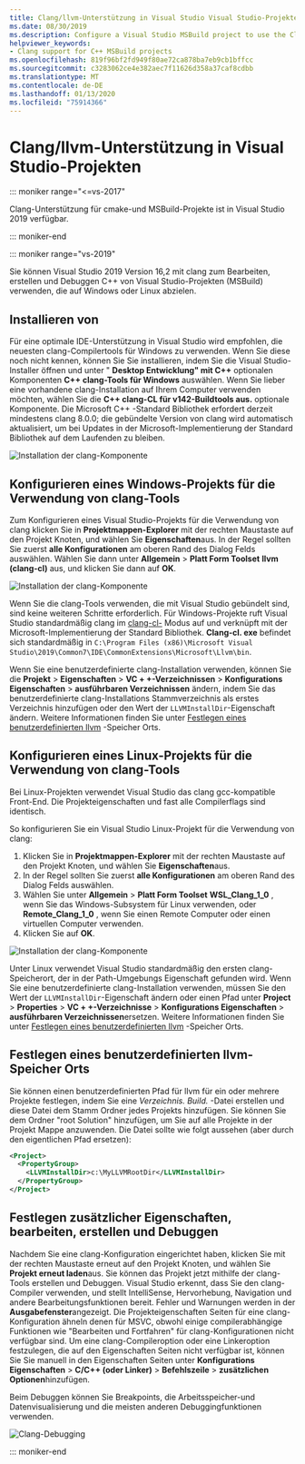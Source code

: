```yaml
---
title: Clang/llvm-Unterstützung in Visual Studio Visual Studio-Projekten
ms.date: 08/30/2019
ms.description: Configure a Visual Studio MSBuild project to use the Clang/LLVM toolchain.
helpviewer_keywords:
- Clang support for C++ MSBuild projects
ms.openlocfilehash: 819f96bf2fd949f80ae72ca878ba7eb9cb1bffcc
ms.sourcegitcommit: c3283062ce4e382aec7f11626d358a37caf8cdbb
ms.translationtype: MT
ms.contentlocale: de-DE
ms.lasthandoff: 01/13/2020
ms.locfileid: "75914366"
---
```

# <a name="clangllvm-support-in-visual-studio-projects"></a>Clang/llvm-Unterstützung in Visual Studio-Projekten

::: moniker range="<=vs-2017"

Clang-Unterstützung für cmake-und MSBuild-Projekte ist in Visual Studio 2019 verfügbar.

::: moniker-end

::: moniker range="vs-2019"

Sie können Visual Studio 2019 Version 16,2 mit clang zum Bearbeiten, erstellen und Debuggen C++ von Visual Studio-Projekten (MSBuild) verwenden, die auf Windows oder Linux abzielen.

## <a name="install"></a>Installieren von

Für eine optimale IDE-Unterstützung in Visual Studio wird empfohlen, die neuesten clang-Compilertools für Windows zu verwenden. Wenn Sie diese noch nicht kennen, können Sie Sie installieren, indem Sie die Visual Studio-Installer öffnen und unter " **Desktop Entwicklung" mit C++**  optionalen Komponenten  **C++ clang-Tools für Windows** auswählen. Wenn Sie lieber eine vorhandene clang-Installation auf Ihrem Computer verwenden möchten, wählen Sie die  **C++ clang-CL für v142-Buildtools aus.** optionale Komponente. Die Microsoft C++ -Standard Bibliothek erfordert derzeit mindestens clang 8.0.0; die gebündelte Version von clang wird automatisch aktualisiert, um bei Updates in der Microsoft-Implementierung der Standard Bibliothek auf dem Laufenden zu bleiben. 

![Installation der clang-Komponente](media/clang-install-vs2019.png)

## <a name="configure-a-windows-project-to-use-clang-tools"></a>Konfigurieren eines Windows-Projekts für die Verwendung von clang-Tools

Zum Konfigurieren eines Visual Studio-Projekts für die Verwendung von clang klicken Sie in **Projektmappen-Explorer** mit der rechten Maustaste auf den Projekt Knoten, und wählen Sie **Eigenschaften**aus. In der Regel sollten Sie zuerst **alle Konfigurationen** am oberen Rand des Dialog Felds auswählen. Wählen Sie dann unter **Allgemein** > **Platt Form Toolset** **llvm (clang-cl)** aus, und klicken Sie dann auf **OK**.

![Installation der clang-Komponente](media/clang-msbuild-prop-page.png)

Wenn Sie die clang-Tools verwenden, die mit Visual Studio gebündelt sind, sind keine weiteren Schritte erforderlich. Für Windows-Projekte ruft Visual Studio standardmäßig clang im [clang-cl-](https://llvm.org/devmtg/2014-04/PDFs/Talks/clang-cl.pdf) Modus auf und verknüpft mit der Microsoft-Implementierung der Standard Bibliothek. **Clang-cl. exe** befindet sich standardmäßig in `C:\Program Files (x86)\Microsoft Visual Studio\2019\Common7\IDE\CommonExtensions\Microsoft\Llvm\bin`.

Wenn Sie eine benutzerdefinierte clang-Installation verwenden, können Sie die **Projekt** > **Eigenschaften** > **VC + +-Verzeichnissen** > **Konfigurations Eigenschaften** > **ausführbaren Verzeichnissen** ändern, indem Sie das benutzerdefinierte clang-Installations Stammverzeichnis als erstes Verzeichnis hinzufügen oder den Wert der `LLVMInstallDir`-Eigenschaft ändern. Weitere Informationen finden Sie unter [Festlegen eines benutzerdefinierten llvm](#custom_llvm_location) -Speicher Orts.

## <a name="configure-a-linux-project-to-use-clang-tools"></a>Konfigurieren eines Linux-Projekts für die Verwendung von clang-Tools

Bei Linux-Projekten verwendet Visual Studio das clang gcc-kompatible Front-End. Die Projekteigenschaften und fast alle Compilerflags sind identisch.

So konfigurieren Sie ein Visual Studio Linux-Projekt für die Verwendung von clang:

1. Klicken Sie in **Projektmappen-Explorer** mit der rechten Maustaste auf den Projekt Knoten, und wählen Sie **Eigenschaften**aus. 
1. In der Regel sollten Sie zuerst **alle Konfigurationen** am oberen Rand des Dialog Felds auswählen. 
1. Wählen Sie unter **Allgemein** > **Platt Form Toolset** **WSL_Clang_1_0** , wenn Sie das Windows-Subsystem für Linux verwenden, oder **Remote_Clang_1_0** , wenn Sie einen Remote Computer oder einen virtuellen Computer verwenden.
1. Klicken Sie auf **OK**.

![Installation der clang-Komponente](media/clang-msbuild-prop-page.png)

Unter Linux verwendet Visual Studio standardmäßig den ersten clang-Speicherort, der in der Path-Umgebungs Eigenschaft gefunden wird. Wenn Sie eine benutzerdefinierte clang-Installation verwenden, müssen Sie den Wert der `LLVMInstallDir`-Eigenschaft ändern oder einen Pfad unter **Project** > **Properties** > **VC + +-Verzeichnisse** > **Konfigurations Eigenschaften** > **ausführbaren Verzeichnissen**ersetzen. Weitere Informationen finden Sie unter [Festlegen eines benutzerdefinierten llvm](#custom_llvm_location) -Speicher Orts.

## <a name="custom_llvm_location"></a>Festlegen eines benutzerdefinierten llvm-Speicher Orts

Sie können einen benutzerdefinierten Pfad für llvm für ein oder mehrere Projekte festlegen, indem Sie eine *Verzeichnis. Build.* -Datei erstellen und diese Datei dem Stamm Ordner jedes Projekts hinzufügen. Sie können Sie dem Ordner "root Solution" hinzufügen, um Sie auf alle Projekte in der Projekt Mappe anzuwenden. Die Datei sollte wie folgt aussehen (aber durch den eigentlichen Pfad ersetzen):

```xml
<Project>
  <PropertyGroup>
    <LLVMInstallDir>c:\MyLLVMRootDir</LLVMInstallDir>
  </PropertyGroup>
</Project>
```

## <a name="set-additional-properties-edit-build-and-debug"></a>Festlegen zusätzlicher Eigenschaften, bearbeiten, erstellen und Debuggen

Nachdem Sie eine clang-Konfiguration eingerichtet haben, klicken Sie mit der rechten Maustaste erneut auf den Projekt Knoten, und wählen Sie **Projekt erneut laden**aus. Sie können das Projekt jetzt mithilfe der clang-Tools erstellen und Debuggen. Visual Studio erkennt, dass Sie den clang-Compiler verwenden, und stellt IntelliSense, Hervorhebung, Navigation und andere Bearbeitungsfunktionen bereit. Fehler und Warnungen werden in der **Ausgabefenster**angezeigt. Die Projekteigenschaften Seiten für eine clang-Konfiguration ähneln denen für MSVC, obwohl einige compilerabhängige Funktionen wie "Bearbeiten und Fortfahren" für clang-Konfigurationen nicht verfügbar sind. Um eine clang-Compileroption oder eine Linkeroption festzulegen, die auf den Eigenschaften Seiten nicht verfügbar ist, können Sie Sie manuell in den Eigenschaften Seiten unter **Konfigurations Eigenschaften** > **C/C++ (oder Linker)**  > **Befehlszeile** > **zusätzlichen Optionen**hinzufügen.

Beim Debuggen können Sie Breakpoints, die Arbeitsspeicher-und Datenvisualisierung und die meisten anderen Debuggingfunktionen verwenden.  

![Clang-Debugging](media/clang-debug-msbuild.png)

::: moniker-end
